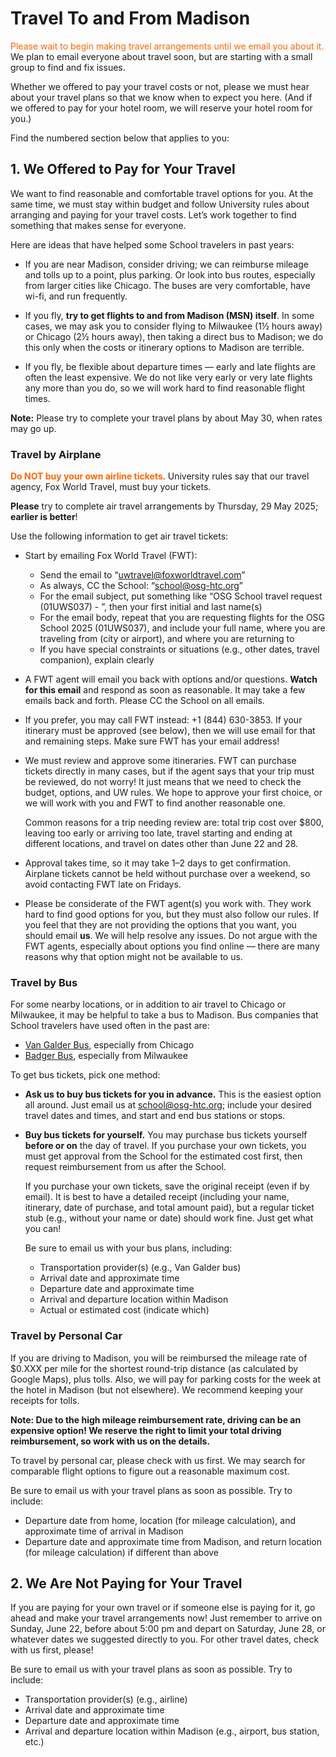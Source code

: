 # Travel To and From Madison

<span style="color: #FF6600;">Please wait to begin making travel arrangements until we email you about it.</span>
We plan to email everyone about travel soon,
but are starting with a small group to find and fix issues.

Whether we offered to pay your travel costs or not,
please we must hear about your travel plans so that we know when to expect you here.
(And if we offered to pay for your hotel room, we will reserve your hotel room for you.)

Find the numbered section below that applies to you:

## 1. We Offered to Pay for Your Travel

We want to find reasonable and comfortable travel options for you.
At the same time, we must stay within budget and
follow University rules about arranging and paying for your travel costs.
Let&rsquo;s work together to find something that makes sense for everyone.

Here are ideas that have helped some School travelers in past years:

-   If you are near Madison, consider driving;
    we can reimburse mileage and tolls up to a point, plus parking.
    Or look into bus routes, especially from larger cities like Chicago.
    The buses are very comfortable, have wi-fi, and run frequently.

-   If you fly, **try to get flights to and from Madison (MSN) itself**.
    In some cases, we may ask you to consider flying to
    Milwaukee (1&frac12; hours away) or Chicago (2&frac12; hours away),
    then taking a direct bus to Madison;
    we do this only when the costs or itinerary options to Madison are terrible.

-   If you fly, be flexible about departure times &mdash;
    early and late flights are often the least expensive.
    We do not like very early or very late flights any more than you do,
    so we will work hard to find reasonable flight times.

**Note:** Please try to complete your travel plans by about May 30, when rates may go up.

### Travel by Airplane

<span style="color: #FF6600; font-weight: bold;">Do NOT buy your own airline tickets</span>.
University rules say that our travel agency, Fox World Travel, must buy your tickets.

**Please** try to complete air travel arrangements by Thursday, 29 May 2025;
**earlier is better**!

Use the following information to get air travel tickets:

*   Start by emailing Fox World Travel (FWT):

    -   Send the email to “uwtravel@foxworldtravel.com”
    -   As always, CC the School: “school@osg-htc.org”
    -   For the email subject, put something like “OSG School travel request (01UWS037) - ”,
        then your first initial and last name(s)
    -   For the email body, repeat that you are requesting flights for the OSG School 2025 (01UWS037), and include
        your full name,
        where you are traveling from (city or airport),
        and where you are returning to
    -   If you have special constraints or situations (e.g., other dates, travel companion), explain clearly

*   A FWT agent will email you back with options and/or questions.
    **Watch for this email** and respond as soon as reasonable.
    It may take a few emails back and forth.
    Please CC the School on all emails.

*   If you prefer, you may call FWT instead: +1&nbsp;(844)&nbsp;630-3853.
    If your itinerary must be approved (see below), then we will use email for that and remaining steps.
    Make sure FWT has your email address!

*   We must review and approve some itineraries.
    FWT can purchase tickets directly in many cases,
    but if the agent says that your trip must be reviewed, do not worry!
    It just means that we need to check the budget, options, and UW rules.
    We hope to approve your first choice,
    or we will work with you and FWT to find another reasonable one.

    Common reasons for a trip needing review are:
    total trip cost over $800,
    leaving too early or arriving too late,
    travel starting and ending at different locations,
    and travel on dates other than June 22 and 28.

*   Approval takes time, so it may take 1&ndash;2 days to get confirmation.
    Airplane tickets cannot be held without purchase over a weekend,
    so avoid contacting FWT late on Fridays.

*   Please be considerate of the FWT agent(s) you work with.
    They work hard to find good options for you, but they must also follow our rules.
    If you feel that they are not providing the options that you want, you should email **us**.
    We will help resolve any issues.
    Do not argue with the FWT agents, especially about options you find online&nbsp;&mdash;
    there are many reasons why that option might not be available to us.

### Travel by Bus

For some nearby locations,
or in addition to air travel to Chicago or Milwaukee,
it may be helpful to take a bus to Madison.
Bus companies that School travelers have used often in the past are:

-   [Van Galder Bus](https://www.coachusa.com/airport-transportation/van-galder/bus-schedule),
    especially from Chicago
-   [Badger Bus](https://badgerbus.com),
    especially from Milwaukee

To get bus tickets, pick one method:

-   **Ask us to buy bus tickets for you in advance.**
    This is the easiest option all around.
    Just email us at <school@osg-htc.org>;
    include your desired travel dates and times,
    and start and end bus stations or stops.

-   **Buy bus tickets for yourself.**
    You may purchase bus tickets yourself **before or on** the day of travel.
    If you purchase your own tickets,
    you must get approval from the School for the estimated cost first,
    then request reimbursement from us after the School.

    If you purchase your own tickets,
    save the original receipt (even if by email).
    It is best to have a detailed receipt
    (including your name, itinerary, date of purchase, and total amount paid),
    but a regular ticket stub (e.g., without your name or date) should work fine.
    Just get what you can!

    Be sure to email us with your bus plans, including:

    -   Transportation provider(s) (e.g., Van Galder bus)
    -   Arrival date and approximate time
    -   Departure date and approximate time
    -   Arrival and departure location within Madison
    -   Actual or estimated cost (indicate which)

### Travel by Personal Car

If you are driving to Madison,
you will be reimbursed the mileage rate of $0.XXX per mile
for the shortest round-trip distance (as calculated by Google Maps), plus tolls.
Also, we will pay for parking costs for the week at the hotel in Madison (but not elsewhere).
We recommend keeping your receipts for tolls.

**Note:
Due to the high mileage reimbursement rate, driving can be an expensive option!
We reserve the right to limit your total driving reimbursement,
so work with us on the details.**

To travel by personal car, please check with us first.
We may search for comparable flight options to figure out a reasonable maximum cost.

Be sure to email us with your travel plans as soon as possible.
Try to include:

-   Departure date from home, location (for mileage calculation), and approximate time of arrival in Madison
-   Departure date and approximate time from Madison, and return location (for mileage calculation) if different than above


## 2. We Are Not Paying for Your Travel

If you are paying for your own travel or if someone else is paying for it,
go ahead and make your travel arrangements now!
Just remember to arrive on Sunday, June 22, before about 5:00 pm and depart on Saturday, June 28,
or whatever dates we suggested directly to you.
For other travel dates, check with us first, please!

Be sure to email us with your travel plans as soon as possible.
Try to include:

-   Transportation provider(s) (e.g., airline)
-   Arrival date and approximate time
-   Departure date and approximate time
-   Arrival and departure location within Madison (e.g., airport, bus station, etc.)
